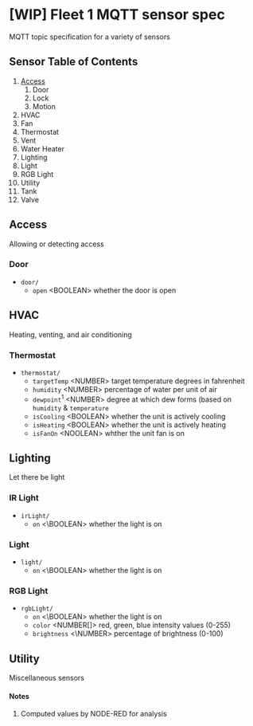 # [WIP] Fleet 1 MQTT sensor spec
MQTT topic specification for a variety of sensors

## Sensor Table of Contents
1. [Access](#access)
    1. Door
    1. Lock
    1. Motion
1. HVAC
  1. Fan
  1. Thermostat
  1. Vent
  1. Water Heater
1. Lighting
  1. Light
  1. RGB Light
1. Utility
  1. Tank
  1. Valve

## Access
Allowing or detecting access

### Door
- `door/`
  - `open` \<BOOLEAN\> whether the door is open

## HVAC
Heating, venting, and air conditioning

### Thermostat
- `thermostat/`
  - `targetTemp` \<NUMBER\> target temperature degrees in fahrenheit
  - `humidity` \<NUMBER\> percentage of water per unit of air
  - `dewpoint`<sup>1</sup> \<NUMBER\> degree at which dew forms (based on `humidity` & `temperature`
  - `isCooling` \<BOOLEAN\> whether the unit is actively cooling
  - `isHeating` \<BOOLEAN\> whether the unit is actively heating
  - `isFanOn` \<NOOLEAN\> whther the unit fan is on

## Lighting
Let there be light

### IR Light
- `irLight/`
  - `on` <\BOOLEAN\> whether the light is on

### Light
- `light/`
  - `on` <\BOOLEAN\> whether the light is on

### RGB Light
- `rgbLight/`
  - `on` <\BOOLEAN\> whether the light is on
  - `color` \<NUMBER[]\> red, green, blue intensity values (0-255)
  - `brightness` <\NUMBER\> percentage of brightness (0-100)

## Utility
Miscellaneous sensors

#### Notes
1. Computed values by NODE-RED for analysis
